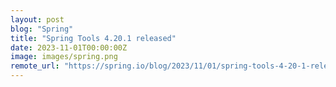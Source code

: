 ```yaml
---
layout: post
blog: "Spring"
title: "Spring Tools 4.20.1 released"
date: 2023-11-01T00:00:00Z
image: images/spring.png
remote_url: "https://spring.io/blog/2023/11/01/spring-tools-4-20-1-released"
---
```

